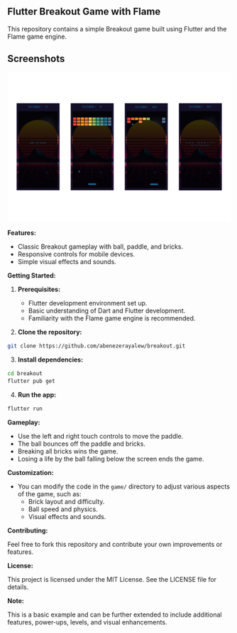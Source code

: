 ## Flutter Breakout Game with Flame
This repository contains a simple Breakout game built using Flutter and the Flame game engine.

## Screenshots

![screenshot](screenshot/screenshot0.png)


**Features:**

* Classic Breakout gameplay with ball, paddle, and bricks.
* Responsive controls for mobile devices.
* Simple visual effects and sounds.

**Getting Started:**

1. **Prerequisites:**
    * Flutter development environment set up.
    * Basic understanding of Dart and Flutter development.
    * Familiarity with the Flame game engine is recommended.

2. **Clone the repository:**

```bash
git clone https://github.com/abenezerayalew/breakout.git
```

3. **Install dependencies:**

```bash
cd breakout
flutter pub get
```

4. **Run the app:**

```bash
flutter run
```

**Gameplay:**

* Use the left and right touch controls to move the paddle.
* The ball bounces off the paddle and bricks.
* Breaking all bricks wins the game.
* Losing a life by the ball falling below the screen ends the game.

**Customization:**

* You can modify the code in the `game/` directory to adjust various aspects of the game, such as:
    * Brick layout and difficulty.
    * Ball speed and physics.
    * Visual effects and sounds.

**Contributing:**

Feel free to fork this repository and contribute your own improvements or features. 

**License:**

This project is licensed under the MIT License. See the LICENSE file for details.

**Note:**

This is a basic example and can be further extended to include additional features, power-ups, levels, and visual enhancements.
